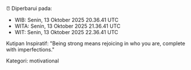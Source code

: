 ⏰ Diperbarui pada:
- WIB: Senin, 13 Oktober 2025 20.36.41 UTC
- WITA: Senin, 13 Oktober 2025 21.36.41 UTC
- WIT: Senin, 13 Oktober 2025 22.36.41 UTC

Kutipan Inspiratif:
"Being strong means rejoicing in who you are, complete with imperfections."


Kategori: motivational

